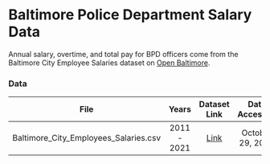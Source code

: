 # Baltimore Police Department Salary Data
Annual salary, overtime, and total pay for BPD officers come from the Baltimore City Employee Salaries dataset on [Open Baltimore](https://data.baltimorecity.gov).

### Data
| File                                  | Years       | Dataset Link | Date Accessed |
|:-------------------------------------:|:-----------:|:------------:|:-------------:|
| Baltimore_City_Employees_Salaries.csv | 2011 - 2021 | [Link](https://data.baltimorecity.gov/datasets/baltimore::baltimore-city-employee-salaries/about) | October 29, 2021 |
